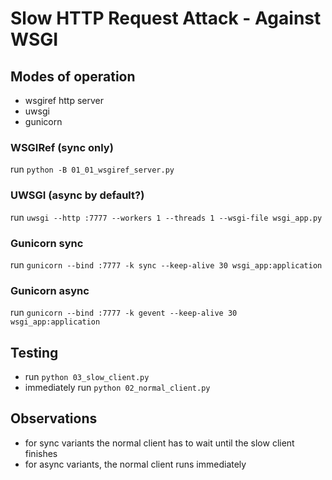 # Slow HTTP Request Attack - Against WSGI

## Modes of operation

- wsgiref http server
- uwsgi
- gunicorn

### WSGIRef (sync only)

run `python -B 01_01_wsgiref_server.py`

### UWSGI (async by default?)

run `uwsgi --http :7777 --workers 1 --threads 1 --wsgi-file wsgi_app.py`

### Gunicorn sync

run `gunicorn --bind :7777 -k sync --keep-alive 30 wsgi_app:application`

### Gunicorn async

run `gunicorn --bind :7777 -k gevent --keep-alive 30 wsgi_app:application`

## Testing

- run `python 03_slow_client.py`
- immediately run `python 02_normal_client.py`

## Observations

- for sync variants the normal client has to wait until the slow client finishes
- for async variants, the normal client runs immediately
